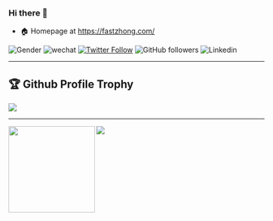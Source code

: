 ### Hi there 👋

<!--
**fastzhong/fastzhong** is a ✨ _special_ ✨ repository because its `README.md` (this file) appears on your GitHub profile.

Here are some ideas to get you started:

- 🔭 I’m currently working on ...
- 🌱 I’m currently learning ...
- 👯 I’m looking to collaborate on ...
- 🤔 I’m looking for help with ...
- 💬 Ask me about ...
- 📫 How to reach me: ...
- 😄 Pronouns: ...
- ⚡ Fun fact: ...
-->

- 🏠 Homepage at https://fastzhong.com/

![Gender](https://img.shields.io/badge/gender-%F0%9F%A4%B5-lightgrey)
![wechat](https://img.shields.io/badge/Wechat-green?style=flat&logo=wechat&labelColor=white)
[![Twitter Follow](https://img.shields.io/twitter/follow/fastzhong?label=%40fastzhonng&style=social)](https://twitter.com/fastzhong)
![GitHub followers](https://img.shields.io/github/followers/fastzhong?style=social)
![Linkedin](https://img.shields.io/badge/LinkedIn-blue?style=flat&logo=linkedin&labelColor=blue)

---

<h2>🏆 Github Profile Trophy</h2>
<img src="https://github-profile-trophy.vercel.app/?username=fastzhong&theme=nord&column=6"/>

---

<div>
  <img height="170" align="left" src="https://github-readme-stats.vercel.app/api?username=fastzhong&theme=vue-dark&count_private=true&include_all_commits=true" />
  <img src="https://github-readme-stats.vercel.app/api/top-langs/?username=fastzhong&theme=vue-dark&layout=compact" />
</div>
